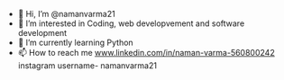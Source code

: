- 👋 Hi, I’m @namanvarma21
- 👀 I’m interested in Coding, web developvement and software development
- 🌱 I’m currently learning Python 
- 📫 How to reach me www.linkedin.com/in/naman-varma-560800242 instagram username- namanvarma21

<!---
namanvarma21/namanvarma21 is a ✨ special ✨ repository because its `README.md` (this file) appears on your GitHub profile.
You can click the Preview link to take a look at your changes.
--->
